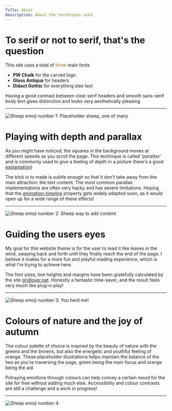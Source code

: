 ```yaml
---
Title: About
Description: About the techniques used
---
```


# To serif or not to serif, that's the question

This site uses a total of <span style="color: #ad6b00;">three</span> main fonts

* **PW Chalk** for the carved logo
* **Glass Antiqua** for headers
* **Didact Gothic** for everything else text

Having a good contrast between clear serif headers and smooth sans-serif 
body text gives distinction and looks very aesthetically pleasing

---

![Sheep emoji number 1: Placeholder sheep, one of many](image/sheep_simple.svg)


# Playing with depth and parallax

As you might have noticed, the squares in the background moves at different speeds as you scroll the page.
This technique is called '*parallax*' and is commonly used to give a feeling of depth in a picture (here's a good [explaination](https://www.sketch.com/blog/what-is-a-parallax-effect/))

The trick is to made is subtle enough so that it don't take away from the main attraction: the text content. The most common parallax implementations are often very hacky and has severe limitations. Hoping that the [*animation-timeline*](https://developer.mozilla.org/en-US/docs/Web/CSS/animation-timeline) property gets widely adapted soon, as it would open up for a wide range of these effects!

---

![Sheep emoji number 2: Sheep way to add content](image/sheep_simple.svg)

# Guiding the users eyes

My goal for this website theme is for the user to read it like leaves in the wind, swaying back and forth until they finally reach the end of the page.
I believe it makes for a more fun and playful reading experience, which is what I'm trying to achieve here.

The font sizes, line heights and margins have been gratefully calculated by the site [gridlover.net](https://gridlover.net/). Honestly a fantastic time-saver, and the result feels very much like plug-n-play!

---

![Sheep emoji number 3: You herd me!](image/sheep_simple.svg)

# Colours of nature and the joy of autumn

The colour palette of choice is inspired by the beauty of nature with the greens and the browns, but also the energetic and youthful feeling of orange.
These placeholder illustrations helps maintain the balance of the two as you're traversing the page, green being the main focus and orange being the aid.

Potraying emotions through colours can help convey a certain mood for the site for free without adding much else.
Accessibility and colour contrasts are still a challenge and a work in progress!

---

![Sheep emoji number 4: ](image/sheep_simple.svg)